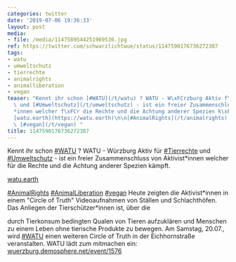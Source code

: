 ```yaml
---
categories: twitter
date: '2019-07-06 19:36:33'
layout: post
media:
- file: /media/1147589544251969536.jpg
ref: https://twitter.com/schwarzlichtwue/status/1147590176736272387
tags:
- watu
- umweltschutz
- tierrechte
- animalrights
- animalliberation
- vegan
teaser: "Kennt ihr schon [#WATU](/t/watu) ? WATU - W\xFCrzburg Aktiv f\xFCr [#Tierrechte](/t/tierrechte)\
  \ und [#Umweltschutz](/t/umweltschutz) - ist ein freier Zusammenschluss von Aktivist\\\
  *innen welcher f\xFCr die Rechte und die Achtung anderer Spezien k\xE4mpft.\n\n\
  [watu.earth](https://watu.earth)\n\n[#AnimalRights](/t/animalrights) [#AnimalLiberation](/t/animalliberation)\
  \ [#vegan](/t/vegan) "
title: 1147590176736272387
---
```

Kennt ihr schon [#WATU](/t/watu) ? WATU - Würzburg Aktiv für [#Tierrechte](/t/tierrechte) und [#Umweltschutz](/t/umweltschutz) - ist ein freier Zusammenschluss von Aktivist\*innen welcher für die Rechte und die Achtung anderer Spezien kämpft.

[watu.earth](https://watu.earth)

[#AnimalRights](/t/animalrights) [#AnimalLiberation](/t/animalliberation) [#vegan](/t/vegan) 
Heute zeigten die Aktivist\*innen in einem "Circle of Truth" Videoaufnahmen von Ställen und Schlachthöfen. Das Anliegen der Tierschützer\*innen ist, über die

durch Tierkonsum bedingten Qualen von Tieren aufzuklären und Menschen zu einem Leben ohne tierische Produkte zu bewegen.
Am Samstag, 20.07., wird [#WATU](/t/watu) einen weiteren Circle of Truth in der Eichhornstraße veranstalten. WATU lädt zum mitmachen ein: [wuerzburg.demosphere.net/event/1576](https://wuerzburg.demosphere.net/event/1576)